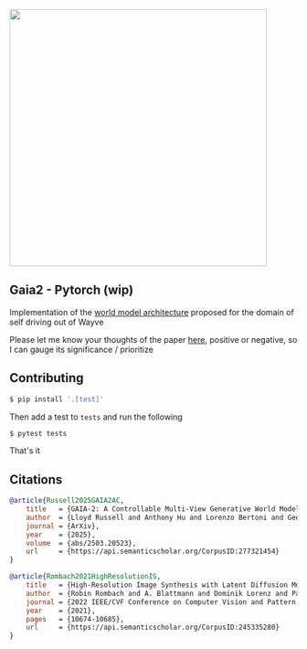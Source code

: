 <img src="./gaia2.png" width="450px"></img>

## Gaia2 - Pytorch (wip)

Implementation of the [world model architecture](https://arxiv.org/abs/2503.20523) proposed for the domain of self driving out of Wayve

Please let me know your thoughts of the paper [here](https://discord.gg/na5MQBUJqb), positive or negative, so I can gauge its significance / prioritize

## Contributing

```bash
$ pip install '.[test]'
```

Then add a test to `tests` and run the following

```bash
$ pytest tests
```

That's it

## Citations

```bibtex
@article{Russell2025GAIA2AC,
    title   = {GAIA-2: A Controllable Multi-View Generative World Model for Autonomous Driving},
    author  = {Lloyd Russell and Anthony Hu and Lorenzo Bertoni and George Fedoseev and Jamie Shotton and Elahe Arani and Gianluca Corrado},
    journal = {ArXiv},
    year    = {2025},
    volume  = {abs/2503.20523},
    url     = {https://api.semanticscholar.org/CorpusID:277321454}
}
```

```bibtex
@article{Rombach2021HighResolutionIS,
    title   = {High-Resolution Image Synthesis with Latent Diffusion Models},
    author  = {Robin Rombach and A. Blattmann and Dominik Lorenz and Patrick Esser and Bj{\"o}rn Ommer},
    journal = {2022 IEEE/CVF Conference on Computer Vision and Pattern Recognition (CVPR)},
    year    = {2021},
    pages   = {10674-10685},
    url     = {https://api.semanticscholar.org/CorpusID:245335280}
}
```
